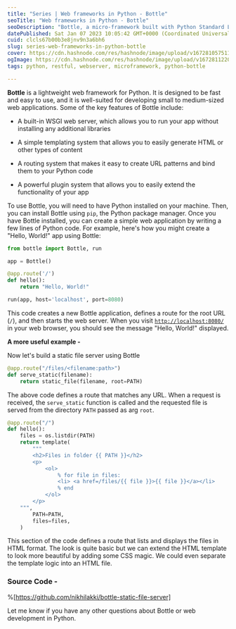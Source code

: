 ```yaml
---
title: "Series | Web frameworks in Python - Bottle"
seoTitle: "Web frameworks in Python - Bottle"
seoDescription: "Bottle, a micro-framework built with Python Standard Library and no additional dependency!"
datePublished: Sat Jan 07 2023 10:05:42 GMT+0000 (Coordinated Universal Time)
cuid: clcls67b00b3e8jnv9n3a6bh6
slug: series-web-frameworks-in-python-bottle
cover: https://cdn.hashnode.com/res/hashnode/image/upload/v1672810575118/0f60711d-f64f-4575-a2f1-8c67de005c72.jpeg
ogImage: https://cdn.hashnode.com/res/hashnode/image/upload/v1672811220925/aaec5924-156e-4a5d-9f88-fc618bef736f.jpeg
tags: python, restful, webserver, microframework, python-bottle

---
```


**Bottle** is a lightweight web framework for Python. It is designed to be fast and easy to use, and it is well-suited for developing small to medium-sized web applications. Some of the key features of Bottle include:

* A built-in WSGI web server, which allows you to run your app without installing any additional libraries
    
* A simple templating system that allows you to easily generate HTML or other types of content
    
* A routing system that makes it easy to create URL patterns and bind them to your Python code
    
* A powerful plugin system that allows you to easily extend the functionality of your app
    

To use Bottle, you will need to have Python installed on your machine. Then, you can install Bottle using `pip`, the Python package manager. Once you have Bottle installed, you can create a simple web application by writing a few lines of Python code. For example, here's how you might create a "Hello, World!" app using Bottle:

```python
from bottle import Bottle, run

app = Bottle()

@app.route('/')
def hello():
    return "Hello, World!"

run(app, host='localhost', port=8080)
```

This code creates a new Bottle application, defines a route for the root URL (`/`), and then starts the web server. When you visit [`http://localhost:8080/`](http://localhost:8080/) in your web browser, you should see the message "Hello, World!" displayed.

**A more useful example -**

Now let's build a static file server using Bottle

```python
@app.route("/files/<filename:path>")
def serve_static(filename):
    return static_file(filename, root=PATH)
```

The above code defines a route that matches any URL. When a request is received, the `serve_static` function is called and the requested file is served from the directory `PATH` passed as arg `root`.

```python
@app.route("/")
def hello():
    files = os.listdir(PATH)
    return template(
        """
        <h2>Files in folder {{ PATH }}</h2>
        <p>
            <ol>
                % for file in files:
                <li> <a href=/files/{{ file }}>{{ file }}</a></li>
                % end
            </ol>
        </p>
    """,
        PATH=PATH,
        files=files,
    )
```

This section of the code defines a route that lists and displays the files in HTML format. The look is quite basic but we can extend the HTML template to look more beautiful by adding some CSS magic. We could even separate the template logic into an HTML file.

### Source Code -

%[https://github.com/nikhilakki/bottle-static-file-server] 

Let me know if you have any other questions about Bottle or web development in Python.